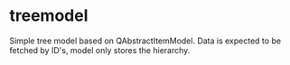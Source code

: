 # treemodel
Simple tree model based on QAbstractItemModel. Data is expected to be fetched by ID's, model only stores the hierarchy.
